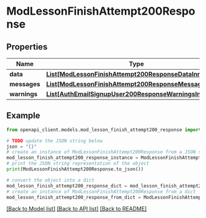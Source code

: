 # ModLessonFinishAttempt200Response


## Properties

Name | Type | Description | Notes
------------ | ------------- | ------------- | -------------
**data** | [**List[ModLessonFinishAttempt200ResponseDataInner]**](ModLessonFinishAttempt200ResponseDataInner.md) |  | 
**messages** | [**List[ModLessonFinishAttempt200ResponseMessagesInner]**](ModLessonFinishAttempt200ResponseMessagesInner.md) |  | 
**warnings** | [**List[AuthEmailSignupUser200ResponseWarningsInner]**](AuthEmailSignupUser200ResponseWarningsInner.md) |  | [optional] 

## Example

```python
from openapi_client.models.mod_lesson_finish_attempt200_response import ModLessonFinishAttempt200Response

# TODO update the JSON string below
json = "{}"
# create an instance of ModLessonFinishAttempt200Response from a JSON string
mod_lesson_finish_attempt200_response_instance = ModLessonFinishAttempt200Response.from_json(json)
# print the JSON string representation of the object
print(ModLessonFinishAttempt200Response.to_json())

# convert the object into a dict
mod_lesson_finish_attempt200_response_dict = mod_lesson_finish_attempt200_response_instance.to_dict()
# create an instance of ModLessonFinishAttempt200Response from a dict
mod_lesson_finish_attempt200_response_from_dict = ModLessonFinishAttempt200Response.from_dict(mod_lesson_finish_attempt200_response_dict)
```
[[Back to Model list]](../README.md#documentation-for-models) [[Back to API list]](../README.md#documentation-for-api-endpoints) [[Back to README]](../README.md)


